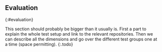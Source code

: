 ## Evaluation
{:#evaluation}

This section should probably be bigger than it usually is.
First a part to explain the whole test setup and link to the relevant repositories.
Then we can describe all the dimensions and go over the different test groups one at a time (space permitting).
{:.todo}

